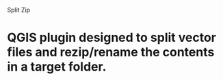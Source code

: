 Split Zip

QGIS plugin designed to split vector files and rezip/rename the contents in a target folder.
=========
